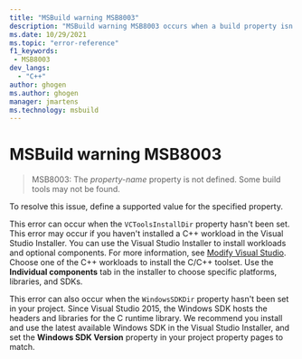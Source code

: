 ```yaml
---
title: "MSBuild warning MSB8003"
description: "MSBuild warning MSB8003 occurs when a build property isn't defined. Some build tools may not be found."
ms.date: 10/29/2021
ms.topic: "error-reference"
f1_keywords:
 - MSB8003
dev_langs:
  - "C++"
author: ghogen
ms.author: ghogen
manager: jmartens
ms.technology: msbuild
---
```

# MSBuild warning MSB8003

> MSB8003: The *property-name* property is not defined. Some build tools may not be found.

To resolve this issue, define a supported value for the specified property.

This error can occur when the `VCToolsInstallDir` property hasn't been set. This error may occur if you haven't installed a C++ workload in the Visual Studio Installer. You can use the Visual Studio Installer to install workloads and optional components. For more information, see [Modify Visual Studio](../../install/modify-visual-studio.md). Choose one of the C++ workloads to install the C/C++ toolset. Use the **Individual components** tab in the installer to choose specific platforms, libraries, and SDKs.

This error can also occur when the `WindowsSDKDir` property hasn't been set in your project. Since Visual Studio 2015, the Windows SDK hosts the headers and libraries for the C runtime library. We recommend you install and use the latest available Windows SDK in the Visual Studio Installer, and set the **Windows SDK Version** property in your project property pages to match.
